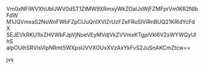 Vm0xNFlWVXhUblJWV0dST1ZtMW9XRmxyWkZOalJsWjFZMFprVm1KR2NIbFdW
M1JQVmxaS2NsWnFWbFZpClJuQnlXVlZrUzFZeFRuSlViRnBUQ21KRldYcFdX
SEJEVkRKU1IxZHVWbFJpVjNoeVEyMVdjVkZVVmxKTgpiVkl6V2xWYWQyUlhS
alpOUlhSRVlsVlpNRmt5WXpsUVVXOUxXVzAxYkFvS2JuSnAKCmZtcw==

jvs